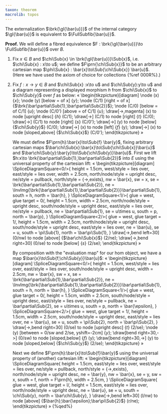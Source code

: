 ```yaml
---
taxon: theorem
macrolib: topos
---
```



The externalization $\brk{\gl{\bar{u}}}$ of the internal category $\gl{\bar{u}}$ is equivalent to $\FullSubfib{\bar{u}}$.

**Proof.** We will define a fibred equivalence $F : \brk{\gl{\bar{u}}}\to \FullSubfib{\bar{u}}$ over $B$.

1. Fix $x\in B$ and $\chi\Sub{x} \in \brk{\gl{\bar{u}}}\Sub{x}$, i.e. $\chi\Sub{x} : x\to u$; we define $F\prn{\chi\Sub{x}}$ to be an arbitrary cartesian map $\phi\Sub{x} : \bar{x}\to\Sub{\chi\Sub{x}} \bar{u}$. (Here we have used the axiom of choice for collections {%ref 000R%}.)

2. Fix $f : x\to y\in B$ and $\chi\Sub{x} :x\to u$ and $\chi\Sub{y}:y\to u$ and a diagram representing a displayed morphism $h$ from $\chi\Sub{x}$ to $\chi\Sub{y}$ over $f$ as below:
   «
   \begin{tikzpicture}[diagram]
   \node (x) {$x$};
   \node (y) [below = of x] {$y$};
   \node (C/1) [right = of x] {$\brk{\bar\partial\Sub{1},\bar\partial\Sub{2}}$};
   \node (C/0) [below = of C/1] {$u$};
   \node (C/0') [above = of C/1] {$u$};
   \draw[->,magenta] (x) to node [upright desc] {$h$} (C/1);
   \draw[->] (C/1) to node [right] {$t$} (C/0);
   \draw[->] (C/1) to node [right] {$s$} (C/0');
   \draw[->] (y) to node [below] {$\chi\Sub{y}$} (C/0);
   \draw[->] (x) to node [left] {$f$} (y);
   \draw[->] (x) to node [sloped,above] {$\chi\Sub{x}$} (C/0');
   \end{tikzpicture}
   »

   We must define $F\prn{h}:\bar{x}\to\Sub{f} \bar{y}$, fixing arbitrary
   cartesian maps $\bar\chi\Sub{x}:\bar{x}\to\Sub{\chi\Sub{x}}\bar{u}$ and
   $\bar\chi\Sub{y}:\bar{y}\to\Sub{\chi\Sub{y}}\bar{u}$. First we lift $h:x\to \brk{\bar\partial\Sub{1},\bar\partial\Sub{2}}$
   into $E$ using the universal property of the cartesian lift:
   «
    \begin{tikzpicture}[diagram]
      \SpliceDiagramSquare<0/>{
        height = 1.5cm,
        west/style = lies over,
        east/style = lies over,
        width = 2.5cm,
        north/node/style = upright desc,
        ne/style = pullback,
        north/style = {->,exists},
        nw = \bar{x},
        sw = x,
        se = \brk{\bar\partial\Sub{1},\bar\partial\Sub{2}},
        ne = \InvImg{\brk{\bar\partial\Sub{1},\bar\partial\Sub{2}}}\bar\partial\Sub{1},
        south = h,
        north = \bar{h},
      }
      \SpliceDiagramSquare<1/>{
        glue = west,
        glue target = 0/,
        height = 1.5cm,
        width = 2.5cm,
        north/node/style = upright desc,
        south/node/style = upright desc,
        east/style = lies over,
        ne/style = pullback,
        ne = \bar\partial\Sub{1},
        se = u\times u,
        south = p,
        north = \bar{p},
      }
      \SpliceDiagramSquare<2/>{
        glue = west,
        glue target = 1/,
        height = 1.5cm,
        width = 2.5cm,
        north/node/style = upright desc,
        south/node/style = upright desc,
        east/style = lies over,
        ne = \bar{u},
        se = u,
        south = \pi\Sub{1},
        north = \bar\pi\Sub{1},
      }
      \draw[->,bend left=30] (0/nw) to node [above] {$\bar\chi\Sub{x}$} (2/ne);
      \draw[->,bend right=30] (0/se) to node [below] {$s$} (2/se);
    \end{tikzpicture}
   »

   By composition with the "evaluation map" for our hom object, we have a map $\bar{x}\to\Sub{f;\chi\Sub{y}}\bar{u}$:
   «
    \begin{tikzpicture}[diagram]
      \SpliceDiagramSquare<0/>{
        height = 1.5cm,
        west/style = lies over,
        east/style = lies over,
        south/node/style = upright desc,
        width = 2.5cm,
        nw = \bar{x},
        sw = x,
        se = \brk{\bar\partial\Sub{1},\bar\partial\Sub{2}},
        ne = \InvImg{\brk{\bar\partial\Sub{1},\bar\partial\Sub{2}}}\bar\partial\Sub{1},
        south = h,
        north = \bar{h},
      }
      \SpliceDiagramSquare<1/>{
        glue = west,
        glue target = 0/,
        height = 1.5cm,
        width = 2.5cm,
        south/node/style = upright desc,
        east/style = lies over,
        ne/style = pullback,
        ne = \bar\partial\Sub{2},
        se = u\times u,
        south = p,
        north = \bar{\epsilon},
      }
      \SpliceDiagramSquare<2/>{
        glue = west,
        glue target = 1/,
        height = 1.5cm,
        width = 2.5cm,
        south/node/style = upright desc,
        east/style = lies over,
        ne = \bar{u},
        se = u,
        south = \pi\Sub{2},
        north = \bar\pi\Sub{2},
      }
      \draw[->,bend right=30] (0/se) to node [upright desc] {$t$} (2/se);
      \node (y) [between = 0/sw and 2/se, yshift=-2cm] {$y$};
      \draw[bend right=30,->] (0/sw) to node [sloped,below] {$f$} (y);
      \draw[bend right=30,->] (y) to node [sloped,below] {$\chi\Sub{y}$} (2/se);
    \end{tikzpicture}
   »

   Next we define $F\prn{h}:\bar{x}\to\Sub{f}\bar{y}$ using the universal property of (another) cartesian lift:
   «
    \begin{tikzpicture}[diagram]
      \SpliceDiagramSquare<l/>{
        height = 1.5cm,
        east/style = lies over,
        west/style = lies over,
        ne/style = pullback,
        north/style = {->,exists},
        north/node/style = upright desc,
        ne = \bar{y},
        nw = \bar{x},
        se = y,
        sw = x,
        south = f,
        north = F\prn{h},
        width = 2.5cm,
      }
      \SpliceDiagramSquare<r/>{
        glue = west,
        glue target = l/,
        height = 1.5cm,
        east/style = lies over,
        north/node/style = upright desc,
        ne = \bar{u},
        se = u,
        south = \chi\Sub{y},
        north = \bar\chi\Sub{y},
      }
      \draw[->,bend left=30] (l/nw) to node [above] {$\bar{h};\bar{\epsilon};\bar\pi\Sub{2}$} (r/ne);
    \end{tikzpicture}
   »
{%qed%}
